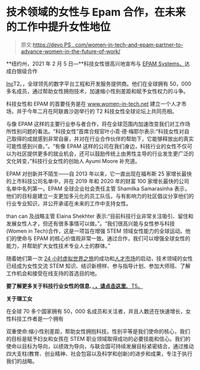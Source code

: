 # 技术领域的女性与 Epam 合作，在未来的工作中提升女性地位

> 原文:[https://devo PS . com/women-in-tech-and-epam-partner-to-advance-women-in-the-future-of-work/](https://devops.com/women-in-tech-and-epam-partner-to-advance-women-in-the-future-of-work/)

**纽约州，2021 年 2 月 5 日—**科技女性很高兴地宣布与 [EPAM Systems、](https://www.epam.com/about/who-we-are/social-responsibility?utm_source=newswire&utm_medium=press-release&utm_campaign=csr&utm_term=women-in-tech&utm_content=regina-viadro)达成白银级合作

[Inc](https://www.epam.com/about/who-we-are/social-responsibility?utm_source=newswire&utm_medium=press-release&utm_campaign=csr&utm_term=women-in-tech&utm_content=regina-viadro)T2。，全球领先的数字平台工程和开发服务提供商。他们在全球拥有 50，000 多名成员，通过帮助女性拥抱技术，加速缩小性别差距和赋予女性权力的斗争。

科技女性和 EPAM 的首要任务是在 www.women-in-tech.net 建立一个人才市场，并于今年二月在阿联酋沙迦举行的 T2 科技女性全球论坛上共同亮相。

与像 EPAM 这样的主要行业参与者合作，将在全球范围内加速改变我们对工作场所性别问题的看法。“科技女性”首席合规官叶小乖·德·梅耶尔表示:“科技女性对自己取得的成就感到非常自豪，并对在行业合作伙伴的帮助下，它能够释放出的真实可能性感到兴奋。”。“有像 EPAM 这样的公司在我们身边，科技行业的女性不仅可以为社区提供更多的就业机会，还可以鼓励传统上由男性主导的行业发生更广泛的文化转变，”科技行业女性的创始人 Ayumi Moore 补充道。

EPAM 对创新并不陌生——自 2013 年以来，它一直出现在福布斯 25 家增长最快的上市科技公司名单中，并在 2019 年和 2020 年的财富 100 家增长最快的公司名单中名列第一。EPAM 全球企业社会责任主管 Shamilka Samarasinha 表示，他们的目标是建立一支更加多元化的员工队伍，与有影响力的社区倡议分享他们的行业专业知识，并公开承诺在未来的工作中支持女性。

than can 及战略主管 Elaina Shekhter 表示:“目前科技行业非常关注吸引、留住和发展女性人才，但还有很多事情可以做。”。“我们很高兴能与女性参与科技(Women in Tech)合作，这是一项旨在增强 STEM 领域女性能力的全球运动。他们的使命与 EPAM 的核心价值观非常一致。通过合作，我们可以增强全球女性的能力，并帮助扩大女性技术专业人士的群体。”

随着她们第一次 [24 小时虚拟世界之旅](https://womenintech.virtualconference.com/%23/conferences)的成功和[人才市场](https://women-in-tech.net/)的启动，技术领域的女性已经成为女性交流 STEM 知识、结识新榜样、参与指导计划、参加大师班、了解工作机会和接受在线支持的首选目的地。

**要了解更多关于科技行业女性的信息**、[、**，请点击这里**、T5。](https://women-in-tech.org/)

**关于理工女**

在全球 70 多个国家拥有 50，000 名成员和关注者，并且人数还在快速增长，女性科技工作者是一个拥有

双重使命:缩小性别差距，帮助女性拥抱科技。性别平等是我们使命的核心，我们的目标是赋予妇女和女孩在 STEM 职业领域取得成功的必要技能和信心。我们的使命以目标为导向，以绩效为导向，与联合国可持续发展目标紧密结合，通过推动四大支柱(教育、创业精神、社会包容以及科学和创新)的进步和成果，专注于执行我们的战略。